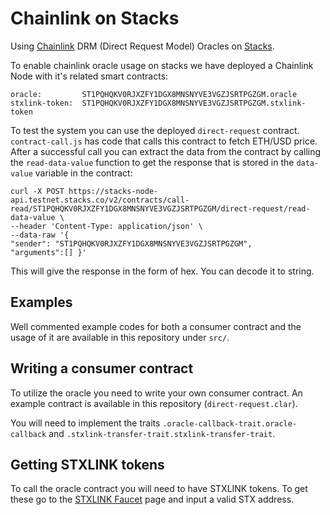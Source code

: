 # Chainlink on Stacks

Using [Chainlink](https://chain.link) DRM (Direct Request Model) Oracles on [Stacks](https://stacks.org).

To enable chainlink oracle usage on stacks we have deployed a Chainlink Node with it's related smart contracts:

```
oracle:         ST1PQHQKV0RJXZFY1DGX8MNSNYVE3VGZJSRTPGZGM.oracle
stxlink-token:  ST1PQHQKV0RJXZFY1DGX8MNSNYVE3VGZJSRTPGZGM.stxlink-token
```

To test the system you can use the deployed `direct-request` contract. `contract-call.js` has code that calls
this contract to fetch ETH/USD price. After a successful call you can extract the data from the contract by calling the `read-data-value` function to get the response that is stored in the `data-value` variable in the contract:

```
curl -X POST https://stacks-node-api.testnet.stacks.co/v2/contracts/call-read/ST1PQHQKV0RJXZFY1DGX8MNSNYVE3VGZJSRTPGZGM/direct-request/read-data-value \
--header 'Content-Type: application/json' \
--data-raw '{
"sender": "ST1PQHQKV0RJXZFY1DGX8MNSNYVE3VGZJSRTPGZGM",
"arguments":[] }'
```

This will give the response in the form of hex. You can decode it to string.

## Examples

Well commented example codes for both a consumer contract and the usage of it are available in this repository under `src/`.

## Writing a consumer contract

To utilize the oracle you need to write your own consumer contract. An example contract is available in this
repository (`direct-request.clar`).

You will need to implement the traits `.oracle-callback-trait.oracle-callback` and `.stxlink-transfer-trait.stxlink-transfer-trait`.

## Getting STXLINK tokens

To call the oracle contract you will need to have STXLINK tokens. To get these go to the [STXLINK Faucet](http://100.26.22.43) page and input a valid STX address.
